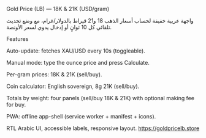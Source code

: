 Gold Price (LB) — 18K & 21K (USD/gram)

واجهة عربية خفيفة لحساب أسعار الذهب 18 و21 قيراط بالدولار/غرام، مع وضع تحديث تلقائي كل 10 ثوانٍ أو إدخال يدوي لسعر الأونصة.

Features

Auto-update: fetches XAU/USD every 10s (toggleable).

Manual mode: type the ounce price and press Calculate.

Per-gram prices: 18K & 21K (sell/buy).

Coin calculator: English sovereign, 8g 21K (sell/buy).

Totals by weight: four panels (sell/buy 18K & 21K) with optional making fee for buy.

PWA: offline app-shell (service worker + manifest + icons).

RTL Arabic UI, accessible labels, responsive layout.
https://goldpricelb.store